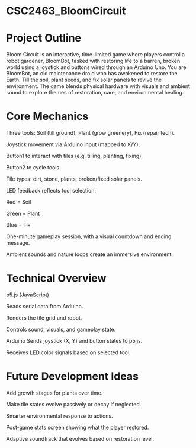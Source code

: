 # CSC2463_BloomCircuit
# Project Outline
Bloom Circuit is an interactive, time-limited game where players control a robot gardener, BloomBot, tasked with restoring life to a barren, broken world using a joystick and buttons wired through an Arduino Uno. You are BloomBot, an old maintenance droid who has awakened to restore the Earth. Till the soil, plant seeds, and fix solar panels to revive the environment. The game blends physical hardware with visuals and ambient sound to explore themes of restoration, care, and environmental healing.

# Core Mechanics

Three tools: Soil (till ground), Plant (grow greenery), Fix (repair tech).


Joystick movement via Arduino input (mapped to X/Y).


Button1 to interact with tiles (e.g. tilling, planting, fixing).


Button2 to cycle tools.


Tile types: dirt, stone, plants, broken/fixed solar panels.


LED feedback reflects tool selection:


Red = Soil


Green = Plant


Blue = Fix


One-minute gameplay session, with a visual countdown and ending message.


Ambient sounds and nature loops create an immersive environment.

# Technical Overview

p5.js (JavaScript)

Reads serial data from Arduino.


Renders the tile grid and robot.


Controls sound, visuals, and gameplay state.


Arduino
Sends joystick (X, Y) and button states to p5.js.


Receives LED color signals based on selected tool.

# Future Development Ideas
Add growth stages for plants over time.


Make tile states evolve passively or decay if neglected.


Smarter environmental response to actions.


Post-game stats screen showing what the player restored.


Adaptive soundtrack that evolves based on restoration level.
